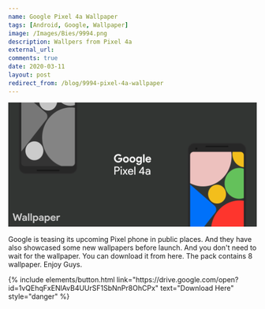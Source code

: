 ```yaml
---
name: Google Pixel 4a Wallpaper
tags: [Android, Google, Wallpaper]
image: /Images/Bies/9994.png
description: Wallpers from Pixel 4a
external_url:
comments: true
date: 2020-03-11
layout: post
redirect_from: /blog/9994-pixel-4a-wallpaper
---
```


![alt text](/Images/Bies/9994.png "1")

Google is teasing its upcoming Pixel phone in public places. And they have also showcased some new wallpapers before launch. And you don't need to wait for the wallpaper. You can download it from here. The pack contains 8 wallpaper. Enjoy Guys.

<p class="text-center">
{% include elements/button.html link="https://drive.google.com/open?id=1vQEhqFxENlAvB4UUrSF1SbNnPr8OhCPx" text="Download Here" style="danger" %}
</p>